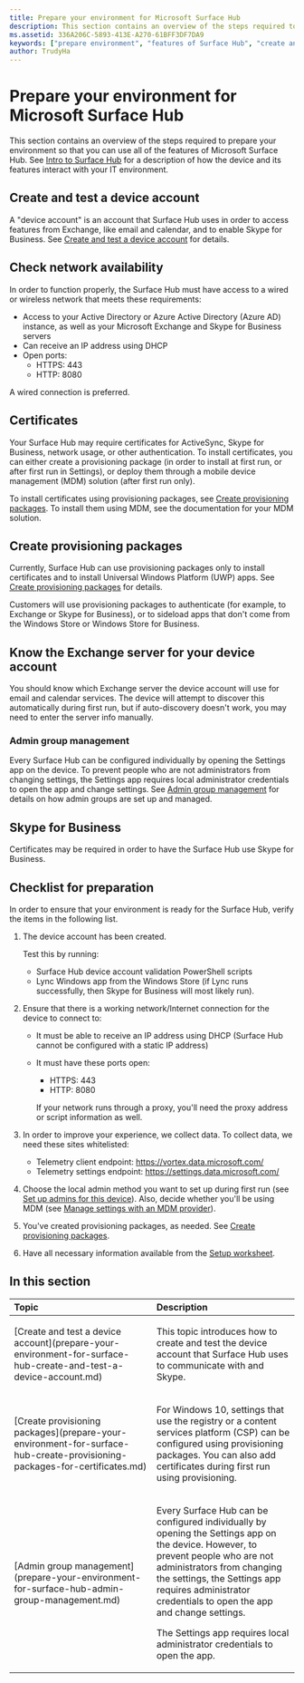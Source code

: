 ```yaml
---
title: Prepare your environment for Microsoft Surface Hub
description: This section contains an overview of the steps required to prepare your environment so that you can use all of the features of Microsoft Surface Hub.
ms.assetid: 336A206C-5893-413E-A270-61BFF3DF7DA9
keywords: ["prepare environment", "features of Surface Hub", "create and test device account", "check network availability"]
author: TrudyHa
---
```


# Prepare your environment for Microsoft Surface Hub


This section contains an overview of the steps required to prepare your environment so that you can use all of the features of Microsoft Surface Hub. See [Intro to Surface Hub](intro-to-surface-hub.md) for a description of how the device and its features interact with your IT environment.

## Create and test a device account


A "device account" is an account that Surface Hub uses in order to access features from Exchange, like email and calendar, and to enable Skype for Business. See [Create and test a device account](prepare-your-environment-for-surface-hub-create-and-test-a-device-account.md) for details.

## Check network availability


In order to function properly, the Surface Hub must have access to a wired or wireless network that meets these requirements:

-   Access to your Active Directory or Azure Active Directory (Azure AD) instance, as well as your Microsoft Exchange and Skype for Business servers
-   Can receive an IP address using DHCP
-   Open ports:
    -   HTTPS: 443
    -   HTTP: 8080

A wired connection is preferred.

## Certificates


Your Surface Hub may require certificates for ActiveSync, Skype for Business, network usage, or other authentication. To install certificates, you can either create a provisioning package (in order to install at first run, or after first run in Settings), or deploy them through a mobile device management (MDM) solution (after first run only).

To install certificates using provisioning packages, see [Create provisioning packages](prepare-your-environment-for-surface-hub-create-provisioning-packages-for-certificates.md). To install them using MDM, see the documentation for your MDM solution.

## Create provisioning packages


Currently, Surface Hub can use provisioning packages only to install certificates and to install Universal Windows Platform (UWP) apps. See [Create provisioning packages](prepare-your-environment-for-surface-hub-create-provisioning-packages-for-certificates.md) for details.

Customers will use provisioning packages to authenticate (for example, to Exchange or Skype for Business), or to sideload apps that don't come from the Windows Store or Windows Store for Business.

## Know the Exchange server for your device account


You should know which Exchange server the device account will use for email and calendar services. The device will attempt to discover this automatically during first run, but if auto-discovery doesn't work, you may need to enter the server info manually.

### Admin group management

Every Surface Hub can be configured individually by opening the Settings app on the device. To prevent people who are not administrators from changing settings, the Settings app requires local administrator credentials to open the app and change settings. See [Admin group management](prepare-your-environment-for-surface-hub-admin-group-management.md) for details on how admin groups are set up and managed.

## Skype for Business


Certificates may be required in order to have the Surface Hub use Skype for Business.

## <a href="" id="prepare-checklist"></a>Checklist for preparation


In order to ensure that your environment is ready for the Surface Hub, verify the items in the following list.

1.  The device account has been created.

    Test this by running:

    -   Surface Hub device account validation PowerShell scripts
    -   Lync Windows app from the Windows Store (if Lync runs successfully, then Skype for Business will most likely run).

2.  Ensure that there is a working network/Internet connection for the device to connect to:

    -   It must be able to receive an IP address using DHCP (Surface Hub cannot be configured with a static IP address)
    -   It must have these ports open:

        -   HTTPS: 443
        -   HTTP: 8080

        If your network runs through a proxy, you'll need the proxy address or script information as well.

3.  In order to improve your experience, we collect data. To collect data, we need these sites whitelisted:
    -   Telemetry client endpoint: https://vortex.data.microsoft.com/
    -   Telemetry settings endpoint: https://settings.data.microsoft.com/

4.  Choose the local admin method you want to set up during first run (see [Set up admins for this device](set-up-your-surface-hub--configure--first-run-program.md#setup-admins)). Also, decide whether you'll be using MDM (see [Manage settings with an MDM provider](manage-surface-hub-remotely-managing-settings.md)).
5.  You've created provisioning packages, as needed. See [Create provisioning packages](prepare-your-environment-for-surface-hub-create-provisioning-packages-for-certificates.md).
6.  Have all necessary information available from the [Setup worksheet](prepare-your-environment-for-surface-hub-setup-worksheet.md).

## In this section


<table>
<colgroup>
<col width="50%" />
<col width="50%" />
</colgroup>
<thead>
<tr class="header">
<th align="left">Topic</th>
<th align="left">Description</th>
</tr>
</thead>
<tbody>
<tr class="odd">
<td align="left"><p>[Create and test a device account](prepare-your-environment-for-surface-hub-create-and-test-a-device-account.md)</p></td>
<td align="left"><p>This topic introduces how to create and test the device account that Surface Hub uses to communicate with and Skype.</p></td>
</tr>
<tr class="even">
<td align="left"><p>[Create provisioning packages](prepare-your-environment-for-surface-hub-create-provisioning-packages-for-certificates.md)</p></td>
<td align="left"><p>For Windows 10, settings that use the registry or a content services platform (CSP) can be configured using provisioning packages. You can also add certificates during first run using provisioning.</p></td>
</tr>
<tr class="odd">
<td align="left"><p>[Admin group management](prepare-your-environment-for-surface-hub-admin-group-management.md)</p></td>
<td align="left"><p>Every Surface Hub can be configured individually by opening the Settings app on the device. However, to prevent people who are not administrators from changing the settings, the Settings app requires administrator credentials to open the app and change settings.</p>
<p>The Settings app requires local administrator credentials to open the app.</p></td>
</tr>
</tbody>
</table>

 

 

 





